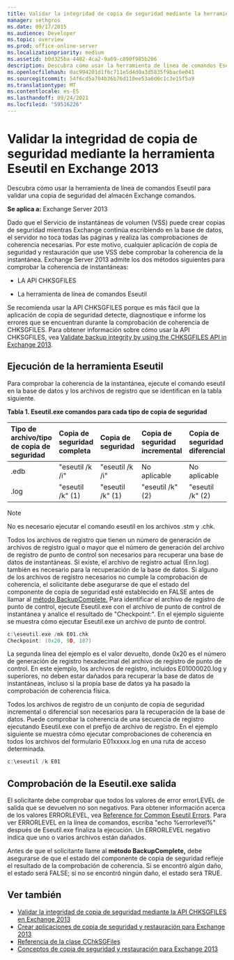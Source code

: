 ```yaml
---
title: Validar la integridad de copia de seguridad mediante la herramienta Eseutil en Exchange 2013
manager: sethgros
ms.date: 09/17/2015
ms.audience: Developer
ms.topic: overview
ms.prod: office-online-server
ms.localizationpriority: medium
ms.assetid: b0d325ba-4482-4ca2-9a69-c890f985b206
description: Descubra cómo usar la herramienta de línea de comandos Eseutil para validar una copia de seguridad del almacén Exchange comandos.
ms.openlocfilehash: 0ac994201d1f6c711e5d4d0a3d5835f9bac6e041
ms.sourcegitcommit: 54f6cd5a704b36b76d110ee53a6d6c1c3e15f5a9
ms.translationtype: MT
ms.contentlocale: es-ES
ms.lasthandoff: 09/24/2021
ms.locfileid: "59516226"
---
```

#  <a name="validate-backup-integrity-by-using-the-eseutil-tool-in-exchange-2013"></a>Validar la integridad de copia de seguridad mediante la herramienta Eseutil en Exchange 2013

Descubra cómo usar la herramienta de línea de comandos Eseutil para validar una copia de seguridad del almacén Exchange comandos. 
  
**Se aplica a:** Exchange Server 2013 
  
Dado que el Servicio de instantáneas de volumen (VSS) puede crear copias de seguridad mientras Exchange continúa escribiendo en la base de datos, el servidor no toca todas las páginas y realiza las comprobaciones de coherencia necesarias. Por este motivo, cualquier aplicación de copia de seguridad y restauración que use VSS debe comprobar la coherencia de la instantánea. Exchange Server 2013 admite los dos métodos siguientes para comprobar la coherencia de instantáneas: 
  
- LA API CHKSGFILES
    
- La herramienta de línea de comandos Eseutil
    
Se recomienda usar la API CHKSGFILES porque es más fácil que la aplicación de copia de seguridad detecte, diagnostique e informe los errores que se encuentran durante la comprobación de coherencia de CHKSGFILES. Para obtener información sobre cómo usar la API CHKSGFILES, vea [Validate backup integrity by using the CHKSGFILES API in Exchange 2013](how-to-validate-backup-integrity-by-using-the-chksgfiles-api-in-exchange.md).
  
## <a name="running-the-eseutil-tool"></a>Ejecución de la herramienta Eseutil

Para comprobar la coherencia de la instantánea, ejecute el comando eseutil en la base de datos y los archivos de registro que se identifican en la tabla siguiente. 
  
**Tabla 1. Eseutil.exe comandos para cada tipo de copia de seguridad**

|**Tipo de archivo/tipo de copia de seguridad**|**Copia de seguridad completa**|**Copia de seguridad**|**Copia de seguridad incremental**|**Copia de seguridad diferencial**|
|:-----|:-----|:-----|:-----|:-----|
|.edb  <br/> |"eseutil /k /i"  <br/> |"eseutil /k /i"  <br/> |No aplicable  <br/> |No aplicable  <br/> |
|.log  <br/> |"eseutil /k" (1)  <br/> |"eseutil /k" (1)  <br/> |"eseutil /k" (2)  <br/> |"eseutil /k" (2)  <br/> |
   
> [!NOTE]
> No es necesario ejecutar el comando eseutil en los archivos .stm y .chk. 
  
Todos los archivos de registro que tienen un número de generación de archivos de registro igual o mayor que el número de generación del archivo de registro de punto de control son necesarios para recuperar una base de datos de instantáneas. Si existe, el archivo de registro actual (Enn.log) también es necesario para la recuperación de la base de datos. Si alguno de los archivos de registro necesarios no cumple la comprobación de coherencia, el solicitante debe asegurarse de que el estado del componente de copia de seguridad esté establecido en FALSE antes de llamar al [método BackupComplete.](https://msdn.microsoft.com/library/windows/desktop/aa382651%28v=vs.85%29.aspx) Para identificar el archivo de registro de punto de control, ejecute Eseutil.exe con el archivo de punto de control de instantánea y analice el resultado de "Checkpoint:". En el ejemplo siguiente se muestra cómo ejecutar Eseutil.exe un archivo de punto de control. 
  
```cpp
c:\eseutil.exe /mk E01.chk
Checkpoint: (0x20, 9D, 187)
```

La segunda línea del ejemplo es el valor devuelto, donde 0x20 es el número de generación de registro hexadecimal del archivo de registro de punto de control. En este ejemplo, los archivos de registro, incluidos E01000020.log y superiores, no deben estar dañados para recuperar la base de datos de instantáneas, incluso si la propia base de datos ya ha pasado la comprobación de coherencia física.
  
Todos los archivos de registro de un conjunto de copia de seguridad incremental o diferencial son necesarios para la recuperación de la base de datos. Puede comprobar la coherencia de una secuencia de registro ejecutando Eseutil.exe con el prefijo de archivo de registro. En el ejemplo siguiente se muestra cómo ejecutar comprobaciones de coherencia en todos los archivos del formulario E01xxxxx.log en una ruta de acceso determinada.
  
```cpp
c:\eseutil /k E01
```

## <a name="checking-the-eseutilexe-output"></a>Comprobación de la Eseutil.exe salida

El solicitante debe comprobar que todos los valores de error errorLEVEL de salida que se devuelven no son negativos. Para obtener información acerca de los valores ERRORLEVEL, vea [Reference for Common Eseutil Errors](https://technet.microsoft.com/library/aa996759%28v=exchg.80%29.aspx). Para ver ERRORLEVEL en la línea de comandos, escriba "echo %errorlevel%" después de Eseutil.exe finaliza la ejecución. Un ERRORLEVEL negativo indica que uno o varios archivos están dañados.
  
Antes de que el solicitante llame al **método BackupComplete,** debe asegurarse de que el estado del componente de copia de seguridad refleje el resultado de la comprobación de coherencia. Si se encontró algún daño, el estado será FALSE; si no se encontró ningún daño, el estado será TRUE. 
  
## <a name="see-also"></a>Ver también

- [Validar la integridad de copia de seguridad mediante la API CHKSGFILES en Exchange 2013](how-to-validate-backup-integrity-by-using-the-chksgfiles-api-in-exchange.md)
- [Crear aplicaciones de copia de seguridad y restauración para Exchange 2013](build-backup-and-restore-applications-for-exchange-2013.md)
- [Referencia de la clase CChkSGFiles](cchksgfiles-class-reference.md)
- [Conceptos de copia de seguridad y restauración para Exchange 2013](backup-and-restore-concepts-for-exchange-2013.md)
    

